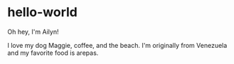 # hello-world

Oh hey, I'm Ailyn!

I love my dog Maggie, coffee, and the beach. I'm originally from Venezuela and my favorite food is arepas.
